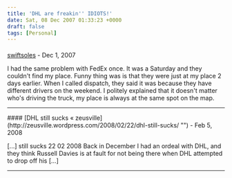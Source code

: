 ```yaml
---
title: 'DHL are freakin'' IDIOTS!'
date: Sat, 08 Dec 2007 01:33:23 +0000
draft: false
tags: [Personal]
---
```



#### 
[swiftsoles](http:// "swiftsoles@gmail.com") - <time datetime="2007-12-10 21:26:55">Dec 1, 2007</time>

I had the same problem with FedEx once. It was a Saturday and they couldn't find my place. Funny thing was is that they were just at my place 2 days earlier. When I called dispatch, they said it was because they have different drivers on the weekend. I politely explained that it doesn't matter who's driving the truck, my place is always at the same spot on the map.
<hr />
#### 
[DHL still sucks &laquo; zeusville](http://zeusville.wordpress.com/2008/02/22/dhl-still-sucks/ "") - <time datetime="2008-02-22 14:02:38">Feb 5, 2008</time>

\[...\] still sucks 22 02 2008 Back in December I had an ordeal with DHL, and they think Russell Davies is at fault for not being there when DHL attempted to drop off his \[...\]
<hr />
